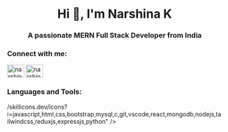 <h1 align="center">Hi 👋, I'm Narshina K</h1>
<h3 align="center">A passionate MERN Full Stack Developer from India</h3>

<h3 align="left">Connect with me:</h3>
<p align="left">
<a href="https://linkedin.com/in/narshina-k" target="blank"><img align="center" src="https://raw.githubusercontent.com/rahuldkjain/github-profile-readme-generator/master/src/images/icons/Social/linked-in-alt.svg" alt="narshina-k" height="30" width="40" /></a>
<a href="https://www.leetcode.com/narshina" target="blank"><img align="center" src="https://raw.githubusercontent.com/rahuldkjain/github-profile-readme-generator/master/src/images/icons/Social/leet-code.svg" alt="narshina" height="30" width="40" /></a>
</p>

<h3 align="left">Languages and Tools:</h3>
/skillicons.dev/icons?i=javascript,html,css,bootstrap,mysql,c,git,vscode,react,mongodb,nodejs,tailwindcss,reduxjs,expressjs,python" />
</p>
